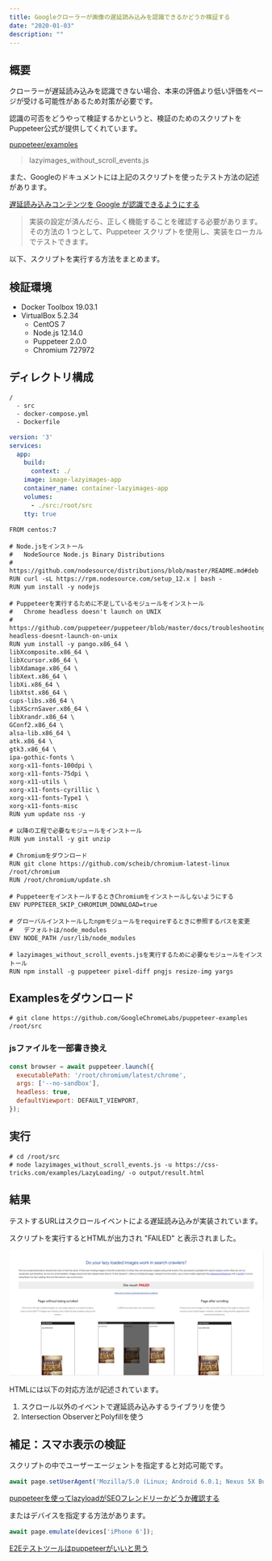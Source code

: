 ```yaml
---
title: Googleクローラーが画像の遅延読み込みを認識できるかどうか検証する
date: "2020-01-03"
description: ""
---
```


## 概要

クローラーが遅延読み込みを認識できない場合、本来の評価より低い評価をページが受ける可能性があるため対策が必要です。

認識の可否をどうやって検証するかというと、検証のためのスクリプトをPuppeteer公式が提供してくれています。

[puppeteer/examples](https://github.com/puppeteer/examples)

> lazyimages\_without\_scroll\_events.js

また、Googleのドキュメントには上記のスクリプトを使ったテスト方法の記述があります。

[遅延読み込みコンテンツを Google が認識できるようにする](https://developers.google.com/search/docs/guides/lazy-loading?hl=ja)

> 実装の設定が済んだら、正しく機能することを確認する必要があります。その方法の 1 つとして、Puppeteer スクリプトを使用し、実装をローカルでテストできます。

以下、スクリプトを実行する方法をまとめます。

## 検証環境

- Docker Toolbox 19.03.1
- VirtualBox 5.2.34
    - CentOS 7
    - Node.js 12.14.0
    - Puppeteer 2.0.0
    - Chromium 727972
    
## ディレクトリ構成

```
/
  - src
  - docker-compose.yml
  - Dockerfile
```

```yml:title=docker-compose.yml
version: '3'
services:
  app:
    build:
      context: ./
    image: image-lazyimages-app
    container_name: container-lazyimages-app
    volumes:
      - ./src:/root/src
    tty: true
```

```Dockerfile:title=Dockerfile
FROM centos:7

# Node.jsをインストール
#   NodeSource Node.js Binary Distributions
#   https://github.com/nodesource/distributions/blob/master/README.md#deb
RUN curl -sL https://rpm.nodesource.com/setup_12.x | bash -
RUN yum install -y nodejs

# Puppeteerを実行するために不足しているモジュールをインストール
#   Chrome headless doesn't launch on UNIX
#   https://github.com/puppeteer/puppeteer/blob/master/docs/troubleshooting.md#chrome-headless-doesnt-launch-on-unix
RUN yum install -y pango.x86_64 \
libXcomposite.x86_64 \
libXcursor.x86_64 \
libXdamage.x86_64 \
libXext.x86_64 \
libXi.x86_64 \
libXtst.x86_64 \
cups-libs.x86_64 \
libXScrnSaver.x86_64 \
libXrandr.x86_64 \
GConf2.x86_64 \
alsa-lib.x86_64 \
atk.x86_64 \
gtk3.x86_64 \
ipa-gothic-fonts \
xorg-x11-fonts-100dpi \
xorg-x11-fonts-75dpi \
xorg-x11-utils \
xorg-x11-fonts-cyrillic \
xorg-x11-fonts-Type1 \
xorg-x11-fonts-misc
RUN yum update nss -y

# 以降の工程で必要なモジュールをインストール
RUN yum install -y git unzip

# Chromiumをダウンロード
RUN git clone https://github.com/scheib/chromium-latest-linux /root/chromium
RUN /root/chromium/update.sh

# PuppeteerをインストールするときChromiumをインストールしないようにする
ENV PUPPETEER_SKIP_CHROMIUM_DOWNLOAD=true

# グローバルインストールしたnpmモジュールをrequireするときに参照するパスを変更
#   デフォルトは/node_modules
ENV NODE_PATH /usr/lib/node_modules

# lazyimages_without_scroll_events.jsを実行するために必要なモジュールをインストール
RUN npm install -g puppeteer pixel-diff pngjs resize-img yargs
```

## Examplesをダウンロード

```
# git clone https://github.com/GoogleChromeLabs/puppeteer-examples /root/src
```

### jsファイルを一部書き換え

```js:title=lazyimages_without_scroll_events.js
const browser = await puppeteer.launch({
  executablePath: '/root/chromium/latest/chrome',
  args: ['--no-sandbox'],
  headless: true,
  defaultViewport: DEFAULT_VIEWPORT,
});
```

## 実行

```
# cd /root/src
# node lazyimages_without_scroll_events.js -u https://css-tricks.com/examples/LazyLoading/ -o output/result.html
```

## 結果

テストするURLはスクロールイベントによる遅延読み込みが実装されています。

スクリプトを実行するとHTMLが出力され "FAILED" と表示されました。

![result.png](./result.png)

HTMLには以下の対応方法が記述されています。

1. スクロール以外のイベントで遅延読み込みするライブラリを使う
2. Intersection ObserverとPolyfillを使う

## 補足：スマホ表示の検証

スクリプトの中でユーザーエージェントを指定すると対応可能です。

```js
await page.setUserAgent('Mozilla/5.0 (Linux; Android 6.0.1; Nexus 5X Build/MMB29P) AppleWebKit/537.36 (KHTML, like Gecko) Chrome/41.0.2272.96 Mobile Safari/537.36 (compatible; Googlebot/2.1; +http://www.google.com/bot.html)')
```

[puppeteerを使ってlazyloadがSEOフレンドリーかどうか確認する](https://qiita.com/paranishian/items/22aef0ee333b6ff971eb)

またはデバイスを指定する方法があります。

```js
await page.emulate(devices['iPhone 6']);
```

[E2Eテストツールはpuppeteerがいいと思う](https://masalib.hatenablog.com/entry/2017/09/12/212014)
